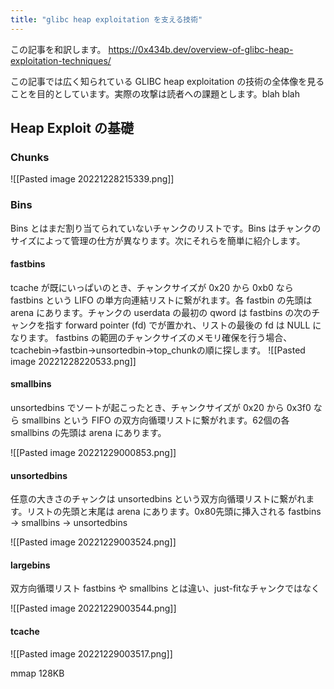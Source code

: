 ```yaml
---
title: "glibc heap exploitation を支える技術"
---
```


この記事を和訳します。
https://0x434b.dev/overview-of-glibc-heap-exploitation-techniques/

この記事では広く知られている GLIBC heap exploitation の技術の全体像を見ることを目的としています。実際の攻撃は読者への課題とします。blah blah

## Heap Exploit の基礎
### Chunks
![[Pasted image 20221228215339.png]]

### Bins
Bins とはまだ割り当てられていないチャンクのリストです。Bins はチャンクのサイズによって管理の仕方が異なります。次にそれらを簡単に紹介します。

#### fastbins
tcache が既にいっぱいのとき、チャンクサイズが 0x20 から 0xb0 なら fastbins という LIFO の単方向連結リストに繋がれます。各 fastbin の先頭は arena にあります。チャンクの userdata の最初の qword は fastbins の次のチャンクを指す forward pointer (fd) でが置かれ、リストの最後の fd は NULL になります。
fastbins の範囲のチャンクサイズのメモリ確保を行う場合、tcachebin->fastbin->unsortedbin->top_chunkの順に探します。
![[Pasted image 20221228220533.png]]

#### smallbins
unsortedbins でソートが起こったとき、チャンクサイズが 0x20 から 0x3f0 なら smallbins という FIFO の双方向循環リストに繋がれます。62個の各 smallbins の先頭は arena にあります。

![[Pasted image 20221229000853.png]]

#### unsortedbins
任意の大きさのチャンクは unsortedbins という双方向循環リストに繋がれます。リストの先頭と末尾は arena にあります。0x80先頭に挿入される
fastbins -> smallbins -> unsortedbins

![[Pasted image 20221229003524.png]]

#### largebins
双方向循環リスト
fastbins や smallbins とは違い、just-fitなチャンクではなく

![[Pasted image 20221229003544.png]]

#### tcache


![[Pasted image 20221229003517.png]]

mmap
128KB
